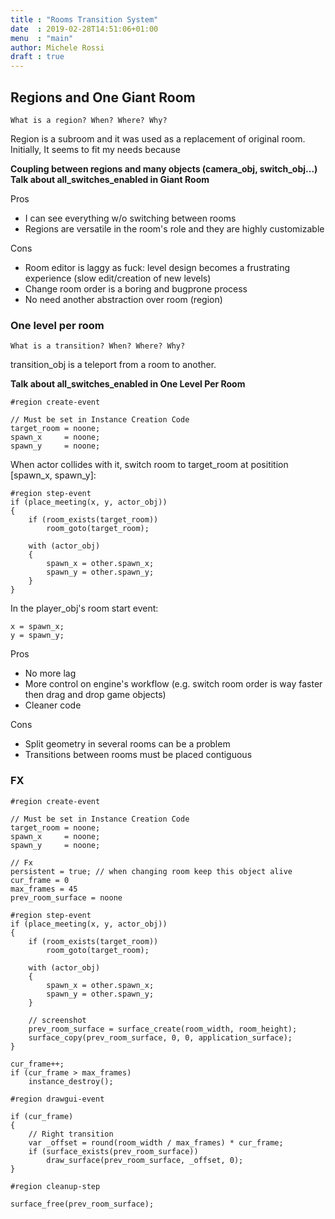 ```yaml
---
title : "Rooms Transition System"
date  : 2019-02-28T14:51:06+01:00
menu  : "main"
author: Michele Rossi
draft : true
---
```


## Regions and One Giant Room

`What is a region? When? Where? Why?`

Region is a subroom and it was used as a replacement of original room.
Initially, It seems to fit my needs because 

__Coupling between regions and many objects (camera_obj, switch_obj...)__
__Talk about all_switches_enabled in Giant Room__

Pros

* I can see everything w/o switching between rooms
* Regions are versatile in the room's role and they are highly customizable

Cons

* Room editor is laggy as fuck: level design becomes a frustrating experience (slow edit/creation of new levels)
* Change room order is a boring and bugprone process
* No need another abstraction over room (region)

### One level per room

```
What is a transition? When? Where? Why?
```

transition_obj is a teleport from a room to another.

__Talk about all_switches_enabled in One Level Per Room__


```
#region create-event

// Must be set in Instance Creation Code
target_room = noone;
spawn_x     = noone;
spawn_y     = noone;

```
When actor collides with it, switch room to target_room at positition [spawn_x, spawn_y]:

```
#region step-event
if (place_meeting(x, y, actor_obj))
{
	if (room_exists(target_room))
		room_goto(target_room);
		
	with (actor_obj)
	{
		spawn_x = other.spawn_x;
		spawn_y = other.spawn_y;
	}
}
```

In the player_obj's room start event:

```
x = spawn_x;
y = spawn_y;
```

Pros

* No more lag
* More control on engine's workflow (e.g. switch room order is way faster then drag and drop game objects)
* Cleaner code

Cons

* Split geometry in several rooms can be a problem
* Transitions between rooms must be placed contiguous

### FX

```
#region create-event

// Must be set in Instance Creation Code
target_room = noone;
spawn_x     = noone;
spawn_y     = noone;

// Fx
persistent = true; // when changing room keep this object alive
cur_frame = 0
max_frames = 45
prev_room_surface = noone
```

```
#region step-event
if (place_meeting(x, y, actor_obj))
{
	if (room_exists(target_room))
		room_goto(target_room);
		
	with (actor_obj)
	{
		spawn_x = other.spawn_x;
		spawn_y = other.spawn_y;
	}

    // screenshot
    prev_room_surface = surface_create(room_width, room_height);
    surface_copy(prev_room_surface, 0, 0, application_surface);
}

cur_frame++;
if (cur_frame > max_frames)
    instance_destroy();
```

```
#region drawgui-event

if (cur_frame)
{
    // Right transition
    var _offset = round(room_width / max_frames) * cur_frame;
    if (surface_exists(prev_room_surface))
        draw_surface(prev_room_surface, _offset, 0);
}
```

```
#region cleanup-step

surface_free(prev_room_surface);
```